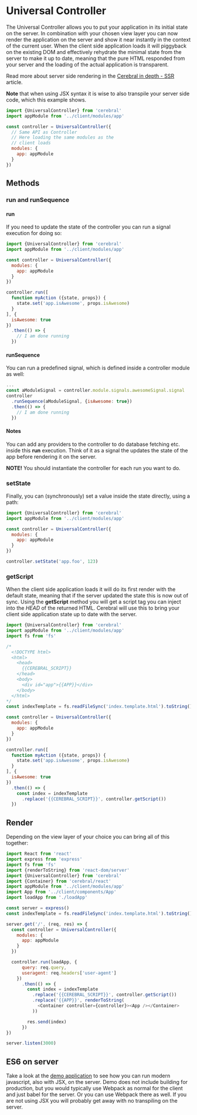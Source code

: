 # Universal Controller
The Universal Controller allows you to put your application in its initial state on the server. In combination with your chosen view layer you can now render the application on the server and show it near instantly in the context of the current user. When the client side application loads it will piggyback on the existing DOM and effectively rehydrate the minimal state from the server to make it up to date, meaning that the pure HTML responded from your server and the loading of the actual application is transparent.

Read more about server side rendering in the [Cerebral in depth - SSR](https://www.jsblog.io/articles/christianalfoni/cerebral_in_depth_ssr) article.

**Note** that when using JSX syntax it is wise to also transpile your server side code, which this example shows.

```js
import {UniversalController} from 'cerebral'
import appModule from '../client/modules/app'

const controller = UniversalController({
  // Same API as Controller
  // Here loading the same modules as the
  // client loads
  modules: {
    app: appModule
  }
})
```

## Methods
### run and runSequence
#### run
If you need to update the state of the controller you can run a signal execution for doing so:

```js
import {UniversalController} from 'cerebral'
import appModule from '../client/modules/app'

const controller = UniversalController({
  modules: {
    app: appModule
  }
})

controller.run([
  function myAction ({state, props}) {
    state.set('app.isAwesome', props.isAwesome)
  }
], {
  isAwesome: true
})
  .then(() => {
    // I am done running
  })
```

#### runSequence
You can run a predefined signal, which is defined inside a controller module as well:
```js
...
const aModuleSignal = controller.module.signals.awesomeSignal.signal
controller
  .runSequence(aModuleSignal, {isAwesome: true})
  .then(() => {
    // I am done running
  })
```

#### Notes
You can add any providers to the controller to do database fetching etc. inside this **run** execution. Think of it as a signal the updates the state of the app before rendering it on the server.

**NOTE!** You should instantiate the controller for each run you want to do.

### setState
Finally, you can (synchronously) set a value inside the state directly, using a path:

```js
import {UniversalController} from 'cerebral'
import appModule from '../client/modules/app'

const controller = UniversalController({
  modules: {
    app: appModule
  }
})

controller.setState('app.foo', 123)
```

### getScript
When the client side application loads it will do its first render with the default state, meaning that if the server updated the state this is now out of sync. Using the **getScript** method you will get a script tag you can inject into the *HEAD* of the returned HTML. Cerebral will use this to bring your client side application state up to date with the server.

```js
import {UniversalController} from 'cerebral'
import appModule from '../client/modules/app'
import fs from 'fs'

/*
  <!DOCTYPE html>
  <html>
    <head>
      {{CEREBRAL_SCRIPT}}
    </head>
    <body>
      <div id="app">{{APP}}</div>
    </body>
  </html>
*/
const indexTemplate = fs.readFileSync('index.template.html').toString()

const controller = UniversalController({
  modules: {
    app: appModule
  }
})

controller.run([
  function myAction ({state, props}) {
    state.set('app.isAwesome', props.isAwesome)
  }
], {
  isAwesome: true
})
  .then(() => {
    const index = indexTemplate
      .replace('{{CEREBRAL_SCRIPT}}', controller.getScript())
  })
```

## Render
Depending on the view layer of your choice you can bring all of this together:

```js
import React from 'react'
import express from 'express'
import fs from 'fs'
import {renderToString} from 'react-dom/server'
import {UniversalController} from 'cerebral'
import {Container} from 'cerebral/react'
import appModule from '../client/modules/app'
import App from '../client/components/App'
import loadApp from './loadApp'

const server = express()
const indexTemplate = fs.readFileSync('index.template.html').toString()

server.get('/', (req, res) => {
  const controller = UniversalController({
    modules: {
      app: appModule
    }
  })

  controller.run(loadApp, {
      query: req.query,
      useragent: req.headers['user-agent']
    })
      .then(() => {
        const index = indexTemplate
          .replace('{{CEREBRAL_SCRIPT}}', controller.getScript())
          .replace('{{APP}}', renderToString(
            <Container controller={controller}><App /></Container>
          ))

        res.send(index)
      })
})

server.listen(3000)
```

## ES6 on server
Take a look at the [demo application](https://github.com/cerebral/cerebral/tree/master/demos/universal) to see how you can run modern javascript, also with JSX, on the server. Demo does not include building for production, but you would typically use Webpack as normal for the client and just babel for the server. Or you can use Webpack there as well. If you are not using JSX you will probably get away with no transpiling on the server.
